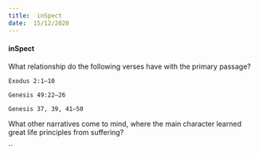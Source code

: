 ```yaml
---
title:  inSpect
date:  15/12/2020
---
```


#### inSpect

What relationship do the following verses have with the primary passage?

`Exodus 2:1–10`

`Genesis 49:22–26`

`Genesis 37, 39, 41–50`

What other narratives come to mind, where the main character learned great life principles from suffering?

``